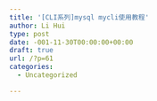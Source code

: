 ```yaml
---
title: '[CLI系列]mysql mycli使用教程'
author: Li Hui
type: post
date: -001-11-30T00:00:00+00:00
draft: true
url: /?p=61
categories:
  - Uncategorized

---
```

